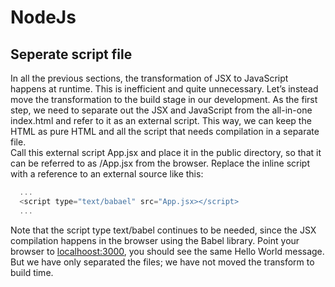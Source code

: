 # NodeJs

## Seperate script file

In all the previous sections, the transformation of JSX to JavaScript happens at runtime. This is inefficient and quite unnecessary. Let’s instead move the transformation to the build stage in our development. As the first step, we need to separate out the JSX and JavaScript from the all-in-one index.html and
refer to it as an external script. This way, we can keep the HTML as pure HTML and all the script that needs compilation in a separate file.
<br />
Call this external script App.jsx and place it in the public directory, so that it can be referred to as /App.jsx from the browser. Replace the inline script with a reference to an external source like this:


```js
  ...
  <script type="text/babael" src="App.jsx></script>
  ...
```

Note that the script type text/babel continues to be needed, since the JSX compilation happens in the browser using the Babel library.
Point your browser to [localhoost:3000](http://localhost:3000), you should see the same Hello World message. But we have only separated the files; we
have not moved the transform to build time. 

